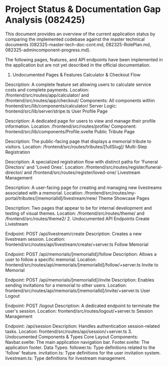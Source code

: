 # Project Status & Documentation Gap Analysis (082425)
This document provides an overview of the current application status by comparing the implemented codebase against the master technical documents (082325-master-tech-doc-cont.md, 082325-RolePlan.md, 082325-admincomponent-progress.md).

The following pages, features, and API endpoints have been implemented in the application but are not yet described in the official documentation.

1. Undocumented Pages & Features
Calculator & Checkout Flow

Description: A complete feature set allowing users to calculate service costs and complete payments.
Location: /frontend/src/routes/app/calculator/ and /frontend/src/routes/app/checkout/
Components: All components within frontend/src/lib/components/calculator/
Server Logic: frontend/src/lib/server/stripe.ts
User Profile Page

Description: A dedicated page for users to view and manage their profile information.
Location: /frontend/src/routes/profile/
Component: frontend/src/lib/components/Profile.svelte
Public Tribute Page

Description: The public-facing page that displays a memorial tribute to visitors.
Location: /frontend/src/routes/tributes/[fullSlug]/
Multi-Step Registration

Description: A specialized registration flow with distinct paths for 'Funeral Directors' and 'Loved Ones'.
Location: /frontend/src/routes/register/funeral-director/ and /frontend/src/routes/register/loved-one/
Livestream Management

Description: A user-facing page for creating and managing new livestreams associated with a memorial.
Location: /frontend/src/routes/my-portal/tributes/[memorialId]/livestream/new/
Theme Showcase Pages

Description: Two pages that appear to be for internal development and testing of visual themes.
Location: /frontend/src/routes/theme/ and /frontend/src/routes/theme2/
2. Undocumented API Endpoints
Create Livestream

Endpoint: POST /api/livestream/create
Description: Creates a new livestream session.
Location: frontend/src/routes/api/livestream/create/+server.ts
Follow Memorial

Endpoint: POST /api/memorials/[memorialId]/follow
Description: Allows a user to follow a specific memorial.
Location: frontend/src/routes/api/memorials/[memorialId]/follow/+server.ts
Invite to Memorial

Endpoint: POST /api/memorials/[memorialId]/invite
Description: Enables sending invitations for a memorial to other users.
Location: frontend/src/routes/api/memorials/[memorialId]/invite/+server.ts
User Logout

Endpoint: POST /logout
Description: A dedicated endpoint to terminate the user's session.
Location: frontend/src/routes/logout/+server.ts
Session Management

Endpoint: /api/session
Description: Handles authentication session-related tasks.
Location: frontend/src/routes/api/session/+server.ts
3. Undocumented Components & Types
Core Layout Components:
Navbar.svelte: The main application navigation bar.
Footer.svelte: The application footer.
Data Types:
follower.ts: Type definitions related to the 'follow' feature.
invitation.ts: Type definitions for the user invitation system.
livestream.ts: Type definitions for livestream management.